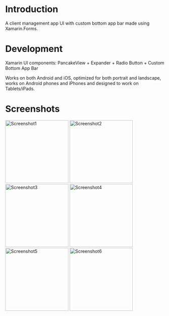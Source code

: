 # Introduction

A client management app UI with custom bottom app bar made using Xamarin.Forms.

# Development

Xamarin UI components: PancakeView + Expander + Radio Button + Custom Bottom App Bar

Works on both Android and iOS, optimized for both portrait and landscape, works on Android phones and iPhones and designed to work on Tablets/iPads.

# Screenshots

<img src="https://github.com/arvicxyz/client-management-ui/assets/12872945/091e6d3d-26a8-440b-8a58-efb6da6a64d6" alt="Screenshot1" width="200"/> <img src="https://github.com/arvicxyz/client-management-ui/assets/12872945/987e9147-fac8-4db5-ad88-6bf228a54942" alt="Screenshot2" width="200"/> <img src="https://github.com/arvicxyz/client-management-ui/assets/12872945/225e46a2-ad0b-4303-ae26-7d7024d2f988" alt="Screenshot3" width="200"/> <img src="https://github.com/arvicxyz/client-management-ui/assets/12872945/b114beed-9b22-49f7-a765-678080b44f42" alt="Screenshot4" width="200"/> <img src="https://github.com/arvicxyz/client-management-ui/assets/12872945/057deaba-36a8-47d6-91e5-50b4ce2dff07" alt="Screenshot5" width="200"/> <img src="https://github.com/arvicxyz/client-management-ui/assets/12872945/282f15f2-f1f2-4842-ac63-453b9409f37a" alt="Screenshot6" width="200"/>
